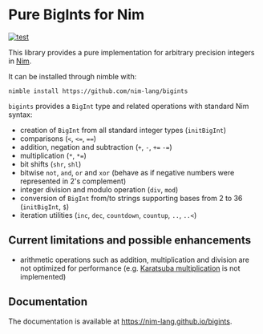 # Pure BigInts for Nim

[![test](https://github.com/nim-lang/bigints/actions/workflows/test.yaml/badge.svg)](https://github.com/nim-lang/bigints/actions/workflows/test.yaml)

This library provides a pure implementation for arbitrary precision integers in [Nim](https://nim-lang.org/).

It can be installed through nimble with:

```
nimble install https://github.com/nim-lang/bigints
```

`bigints` provides a `BigInt` type and related operations with standard Nim syntax:

- creation of `BigInt` from all standard integer types (`initBigInt`)
- comparisons (`<`, `<=`, `==`)
- addition, negation and subtraction (`+`, `-`, `+=` `-=`)
- multiplication (`*`, `*=`)
- bit shifts (`shr`, `shl`)
- bitwise `not`, `and`, `or` and `xor` (behave as if negative numbers were represented in 2's complement)
- integer division and modulo operation (`div`, `mod`)
- conversion of `BigInt` from/to strings supporting bases from 2 to 36 (`initBigInt`, `$`)
- iteration utilities (`inc`, `dec`, `countdown`, `countup`, `..`, `..<`)



## Current limitations and possible enhancements

* arithmetic operations such as addition, multiplication and division are not optimized for performance (e.g. [Karatsuba multiplication](https://en.wikipedia.org/wiki/Karatsuba_algorithm) is not implemented)



## Documentation

The documentation is available at https://nim-lang.github.io/bigints.
